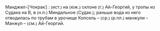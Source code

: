 ---
---

Манджил-⟦Чокрак⟧
: ⦅ист.⦆ на ⦅юж.⦆ склоне ⦅г.⦆ Ай-Георгий, у тропы из Судака на В, в ⦅н.п.⦆ Миндальное ⦅Судак.⦆; раньше вода из него отводилась по трубам в урочище Копсель – ⦅ср.⦆ ⦅р.пл.⦆ манжули – Манжул – ⦅см.⦆ Ай-Георгий.
